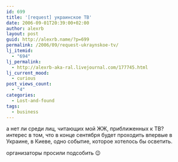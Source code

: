 ```yaml
---
id: 699
title: '[request] украинское ТВ'
date: 2006-09-01T20:39:00+02:00
author: alexrb
layout: post
guid: http://alexrb.name/?p=699
permalink: /2006/09/request-ukraynskoe-tv/
lj_itemid:
  - "694"
lj_permalink:
  - http://alexrb-aka-ral.livejournal.com/177745.html
lj_current_mood:
  - curious
post_views_count:
  - "4"
categories:
  - Lost-and-found
tags:
  - business
---
```

а нет ли среди лиц, читающих мой ЖЖ, приближенных к ТВ?  
интерес в том, что в конце сентября будет проходить впервые в Украине, в Киеве, одно событие, которое хотелось бы осветить.

организаторы просили подсобить 😉